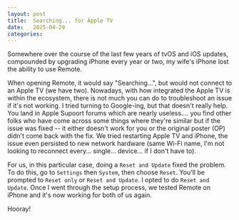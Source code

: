 ```yaml
---
layout: post
title:  Searching... for Apple TV
date:   2025-04-29
categories: 
---
```

Somewhere over the course of the last few years of tvOS and iOS updates, compounded by upgrading iPhone every year or two, my wife's iPhone lost the ability to use Remote. 

When opening Remote, it would say "Searching...", but would not connect to an Apple TV (we have two). Nowadays, with how integrated the Apple TV is within the ecosystem, there is not much you can do to troubleshoot an issue if it's not working. I tried turning to Google-ing, but that doesn't really help. You land in Apple Supoort forums which are nearly useless.... you find other folks who have come across some things where they're similar but if the issue was fixed -- it either doesn't work for you or the original poster (OP) didn't come back with the fix. We tried restarting Apple TV and iPhone, the issue even persisted to new network hardware (same Wi-Fi name, I'm not looking to reconnect every... single... device... if I don't have to). 

For us, in this particular case, doing a `Reset and Update` fixed the problem. To do this, go to `Settings` then `System`, then choose `Reset`. You'll be prompted to `Reset only` or `Reset and Update`. I opted to do `Reset and Update`. Once I went through the setup process, we tested Remote on iPhone and it's now working for both of us again. 

Hooray!
